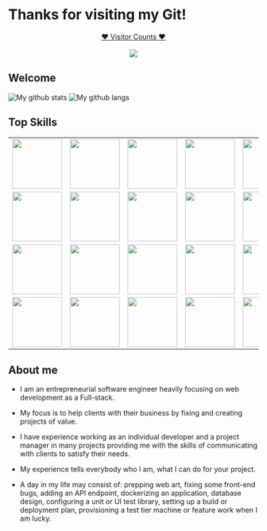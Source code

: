 # Thanks for visiting my Git!
<a target="blank" href="https://profile-counter.glitch.me/SmartDragonPro/count.svg"><p align="center">❤ Visitor Counts ❤<br><br> <img src="https://profile-counter.glitch.me/SmartDragonPro/count.svg" /></a>

## Welcome

![My github stats](https://github-readme-stats.vercel.app/api?username=SmartDragonPro&hide=prs&text_color=586069&layout=compact&hide_border=true&show_icons=true&theme=github_dark)
![My github langs](https://github-readme-stats.vercel.app/api/top-langs/?username=SmartDragonPro&text_color=586069&layout=compact&hide_border=true&title_color=0366d6&count_private=true&include_all_commits=true&theme=github_dark&show_icons=true)

## Top Skills
<table>
  <tr>
    <td><img src="https://cdn.iconscout.com/icon/free/png-64/asp-3-226071.png" width="100"></td>
    <td><img src="https://cdn.iconscout.com/icon/free/png-64/visualstudio-1-1174964.png" width="100"></td>
    <td><img src="https://cdn.iconscout.com/icon/free/png-64/javascript-24-1174950.png" width="100"></td>
    <td><img src="https://cdn.iconscout.com/icon/free/png-64/typescript-1174965.png" width="100"></td>
    <td><img src="https://cdn.iconscout.com/icon/free/png-64/node-js-1174925.png" width="100"></td>
    <td><img src="https://cdn.iconscout.com/icon/free/png-64/react-3-1175109.png" width="100"></td>
    <td><img src="https://cdn.iconscout.com/icon/free/png-64/vue-282497.png" width="100"></td>
    <td><img src="https://cdn.iconscout.com/icon/free/png-64/angular-3-226070.png" width="100"></td>
    <td><img src="https://cdn.iconscout.com/icon/free/png-64/webpack-1-1174980.png" width="100"></td>
    <td><img src="https://cdn.iconscout.com/icon/free/png-64/python-2-226051.png" width="100"></td>    
    <td><img src="https://cdn.iconscout.com/icon/free/png-64/django-11-1175036.png" width="100"></td>
    <td><img src="https://cdn.iconscout.com/icon/free/png-64/pycharm-1175008.png" width="100"></td>
    <td><img src="https://cdn.iconscout.com/icon/free/png-64/java-59-1174952.png" width="100"></td>
    <td><img src="https://cdn.iconscout.com/icon/free/png-64/html5-2474805-2056091.png" width="100"></td>    
  </tr>
  <tr>
    <td><img src="https://cdn.iconscout.com/icon/free/png-64/laravel-226015.png" width="100"></td>
    <td><img src="https://cdn.iconscout.com/icon/free/png-64/cakephp-3-1175050.png" width="100"></td>
    <td><img src="https://cdn.iconscout.com/icon/free/png-64/symfony-3-1174988.png" width="100"></td>
    <td><img src="https://cdn.iconscout.com/icon/free/png-64/wordpress-2752021-2284838.png" width="100"></td>
    <td><img src="https://cdn.iconscout.com/icon/free/png-64/go-76-1175027.png" width="100"></td>
    <td><img src="https://cdn.iconscout.com/icon/free/png-64/rubymine-1175004.png" width="100"></td>
    <td><img src="https://cdn.iconscout.com/icon/free/png-64/swift-18-1174990.png" width="100"></td>
    <td><img src="https://cdn.iconscout.com/icon/free/png-64/ionic-4-1175016.png" width="100"></td>    
    <td><img src="https://cdn.iconscout.com/icon/free/png-64/apple-1237-1174963.png" width="100"></td>
    <td><img src="https://cdn.iconscout.com/icon/free/png-64/electron-67-1175035.png" width="100"></td>
    <td><img src="https://cdn.iconscout.com/icon/free/png-64/gradle-2-1174969.png" width="100"></td>
    <td><img src="https://cdn.iconscout.com/icon/free/png-64/apache-3628623-3029848.png" width="100"></td>
    <td><img src="https://cdn.iconscout.com/icon/free/png-64/nginx-4-1174926.png" width="100"></td>    
    <td><img src="https://cdn.iconscout.com/icon/free/png-64/github-170-1175028.png" width="100"></td>
  </tr>
  <tr>
    <td><img src="https://cdn.iconscout.com/icon/free/png-64/blockchain-3001237-2495564.png" width="100"></td>
    <td><img src="https://cdn.iconscout.com/icon/free/png-64/bitcoin-176-441959.png" width="100"></td>
    <td><img src="https://cdn.iconscout.com/icon/free/png-64/etherium-1-441953.png" width="100"></td>    
    <td><img src="https://cdn.iconscout.com/icon/free/png-64/binance-1852415-1569636.png" width="100"></td>
    <td><img src="https://cdn.iconscout.com/icon/free/png-64/eos-9-646062.png" width="100"></td>
    <td><img src="https://cdn.iconscout.com/icon/free/png-64/ripple-13-646080.png" width="100"></td>
    <td><img src="https://cdn.iconscout.com/icon/free/png-64/sol-5382327-4498199.png" width="100"></td>
    <td><img src="https://cdn.iconscout.com/icon/free/png-64/rust-3521686-2945130.png" width="100"></td>
    <td><img src="https://cdn.iconscout.com/icon/premium/png-64-thumb/cryptocurrency-coins-2-1089052.png" width="100"></td>
    <td><img src="https://cdn.iconscout.com/icon/free/png-64/nft-5163494-4304557.png" width="100"></td>
    <td><img src="https://cdn.iconscout.com/icon/premium/png-64-thumb/gas-fee-5382197-4495826.png" width="100"></td>
    <td><img src="https://cdn.iconscout.com/icon/free/png-64/uniswap-5382335-4498207.png" width="100"></td>
    <td><img src="https://cdn.iconscout.com/icon/premium/png-64-thumb/crypto-mining-1966929-1665934.png" width="100"></td>
    <td><img src="https://cdn.iconscout.com/icon/premium/png-128-thumb/staking-cryptocurrency-5304423-4415083.png" width="100"></td>
  </tr>
  <tr>
    <td><img src="https://cdn.iconscout.com/icon/free/png-64/aws-1869025-1583149.png" width="100"></td>    
    <td><img src="https://cdn.iconscout.com/icon/free/png-64/google-cloud-2038785-1721675.png" width="100"></td>    
    <td><img src="https://cdn.iconscout.com/icon/free/png-64/azure-1868965-1583129.png" width="100"></td>
    <td><img src="https://cdn.iconscout.com/icon/free/png-64/docker-3521391-2944835.png" width="100"></td>
    <td><img src="https://cdn.iconscout.com/icon/free/png-64/kubernets-283489.png" width="100"></td>
    <td><img src="https://cdn.iconscout.com/icon/free/png-64/jenkins-1-282385.png" width="100"></td>
    <td><img src="https://cdn.iconscout.com/icon/free/png-64/amazon-s3-2968702-2464706.png" width="100"></td>
    <td><img src="https://cdn.iconscout.com/icon/premium/png-64-thumb/lambda-5-885874.png" width="100"></td>
    <td><img src="https://cdn.iconscout.com/icon/free/png-64/mysql-18-1174938.png" width="100"></td>    
    <td><img src="https://cdn.iconscout.com/icon/free/png-64/dynamodb-5363105-4488894.png" width="100"></td>
    <td><img src="https://cdn.iconscout.com/icon/free/png-64/mongodb-4-1175139.png" width="100"></td>
    <td><img src="https://cdn.iconscout.com/icon/premium/png-64-thumb/sql-server-7-902502.png" width="100"></td>
    <td><img src="https://cdn.iconscout.com/icon/free/png-64/postgresql-10-1175121.png" width="100"></td>    
    <td><img src="https://cdn.iconscout.com/icon/free/png-64/firebase-3521427-2944871.png" width="100"></td>
  </tr>
</table>

## About me
* I am an entrepreneurial software engineer heavily focusing on web development as a Full-stack.
* My focus is to help clients with their business by fixing and creating projects of value.
* I have experience working as an individual developer and a project manager in many projects providing me with the skills of communicating with clients to satisfy their needs.
* My experience tells everybody who I am, what I can do for your project.

* A day in my life may consist of: prepping web art, fixing some front-end bugs, adding an API endpoint, dockerizing an application, database design, configuring a unit or UI test library, setting up a build or deployment plan, provisioning a test tier machine or feature work when I am lucky.
